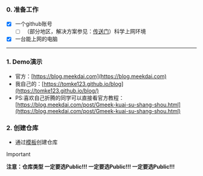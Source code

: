 ### 0. 准备工作
- [x] 一个github账号
    - [ ] （部分地区，解决方案参见：[传送门]()）科学上网环境
- [x] 一台能上网的电脑
---
### 1. Demo演示
+ 官方：[https://blog.meekdai.com](https://blog.meekdai.com)
+ 我自己的：[https://tomke123.github.io/blog](https://tomke123.github.io/blog/)
+ PS:喜欢自己折腾的同学可以直接看官方教程：[https://blog.meekdai.com/post/Gmeek-kuai-su-shang-shou.html](https://blog.meekdai.com/post/Gmeek-kuai-su-shang-shou.html)
### 2. 创建仓库
+ 通过[模板](https://github.com/new?template_name=Gmeek-template&template_owner=Meekdai)创建仓库
> [!IMPORTANT]
> **注意：仓库类型 一定要选Public!!! 一定要选Public!!! 一定要选Public!!!**
